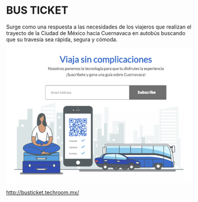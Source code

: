 # BUS TICKET
Surge como una respuesta a las necesidades de los viajeros que realizan el trayecto de la Ciudad de México hacia Cuernavaca en autobús buscando que su travesía sea rápida, segura y cómoda.

![Presentación](assets/images/bus-ticket-presentation)

http://busticket.techroom.mx/
